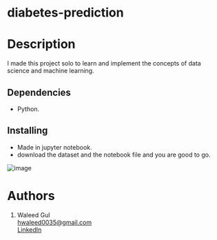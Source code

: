 # diabetes-prediction
# Description
I made this project solo to learn and implement the concepts of data science and machine learning.
## Dependencies ##
* Python.
## Installing ##
* Made in jupyter notebook.
* download the dataset and the notebook file and you are good to go.

![image](https://user-images.githubusercontent.com/84980384/159522055-d9a517e0-cb3f-4fcc-a341-88819c195e41.png)
# Authors
1. ​Waleed Gul<br> 
 ​hwaleed0035@gmail.com<br> 
 ​[​LinkedIn​](https://www.linkedin.com/in/waleedgul92/)
